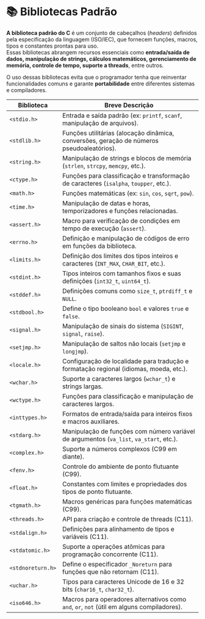 # 📚 Bibliotecas Padrão

**A biblioteca padrão do C** é um conjunto de cabeçalhos (*headers*) definidos pela especificação da linguagem (ISO/IEC), que fornecem funções, macros, tipos e constantes prontas para uso.  
Essas bibliotecas abrangem recursos essenciais como **entrada/saída de dados, manipulação de strings, cálculos matemáticos, gerenciamento de memória, controle de tempo, suporte a threads**, entre outros.

O uso dessas bibliotecas evita que o programador tenha que reinventar funcionalidades comuns e garante **portabilidade** entre diferentes sistemas e compiladores.

| Biblioteca | Breve Descrição |
| --- | --- |
| `<stdio.h>` | Entrada e saída padrão (ex: `printf`, `scanf`, manipulação de arquivos). |
| `<stdlib.h>` | Funções utilitárias (alocação dinâmica, conversões, geração de números pseudoaleatórios). |
| `<string.h>` | Manipulação de strings e blocos de memória (`strlen`, `strcpy`, `memcpy`, etc.). |
| `<ctype.h>` | Funções para classificação e transformação de caracteres (`isalpha`, `toupper`, etc.). |
| `<math.h>` | Funções matemáticas (ex: `sin`, `cos`, `sqrt`, `pow`). |
| `<time.h>` | Manipulação de datas e horas, temporizadores e funções relacionadas. |
| `<assert.h>` | Macro para verificação de condições em tempo de execução (`assert`). |
| `<errno.h>` | Definição e manipulação de códigos de erro em funções da biblioteca. |
| `<limits.h>` | Definição dos limites dos tipos inteiros e caracteres (`INT_MAX`, `CHAR_BIT`, etc.). |
| `<stdint.h>` | Tipos inteiros com tamanhos fixos e suas definições (`int32_t`, `uint64_t`). |
| `<stddef.h>` | Definições comuns como `size_t`, `ptrdiff_t` e `NULL`. |
| `<stdbool.h>` | Define o tipo booleano `bool` e valores `true` e `false`. |
| `<signal.h>` | Manipulação de sinais do sistema (`SIGINT`, `signal`, `raise`). |
| `<setjmp.h>` | Manipulação de saltos não locais (`setjmp` e `longjmp`). |
| `<locale.h>` | Configuração de localidade para tradução e formatação regional (idiomas, moeda, etc.). |
| `<wchar.h>` | Suporte a caracteres largos (`wchar_t`) e strings largas. |
| `<wctype.h>` | Funções para classificação e manipulação de caracteres largos. |
| `<inttypes.h>` | Formatos de entrada/saída para inteiros fixos e macros auxiliares. |
| `<stdarg.h>` | Manipulação de funções com número variável de argumentos (`va_list`, `va_start`, etc.). |
| `<complex.h>` | Suporte a números complexos (C99 em diante). |
| `<fenv.h>` | Controle do ambiente de ponto flutuante (C99). |
| `<float.h>` | Constantes com limites e propriedades dos tipos de ponto flutuante. |
| `<tgmath.h>` | Macros genéricas para funções matemáticas (C99). |
| `<threads.h>` | API para criação e controle de threads (C11). |
| `<stdalign.h>` | Definições para alinhamento de tipos e variáveis (C11). |
| `<stdatomic.h>` | Suporte a operações atômicas para programação concorrente (C11). |
| `<stdnoreturn.h>` | Define o especificador `_Noreturn` para funções que não retornam (C11). |
| `<uchar.h>` | Tipos para caracteres Unicode de 16 e 32 bits (`char16_t`, `char32_t`). |
| `<iso646.h>` | Macros para operadores alternativos como `and`, `or`, `not` (útil em alguns compiladores). |